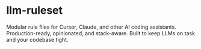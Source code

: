 # llm-ruleset
Modular rule files for Cursor, Claude, and other AI coding assistants. Production-ready, opinionated, and stack-aware. Built to keep LLMs on task and your codebase tight.
